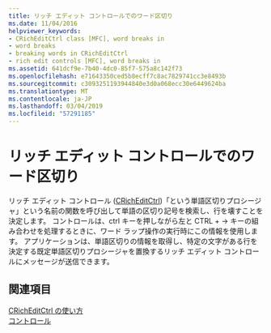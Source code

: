 ```yaml
---
title: リッチ エディット コントロールでのワード区切り
ms.date: 11/04/2016
helpviewer_keywords:
- CRichEditCtrl class [MFC], word breaks in
- word breaks
- breaking words in CRichEditCtrl
- rich edit controls [MFC], word breaks in
ms.assetid: 641dcf9e-7b40-4dc0-85f7-575a8c142f73
ms.openlocfilehash: e71643350ced5b8ecff7c8ac7829741cc3e8493b
ms.sourcegitcommit: c3093251193944840e3d0a068ecc30e6449624ba
ms.translationtype: MT
ms.contentlocale: ja-JP
ms.lasthandoff: 03/04/2019
ms.locfileid: "57291185"
---
```

# <a name="word-breaks-in-rich-edit-controls"></a>リッチ エディット コントロールでのワード区切り

リッチ エディット コントロール ([CRichEditCtrl](../mfc/reference/cricheditctrl-class.md))「という単語区切りプロシージャ」という名前の関数を呼び出して単語の区切り記号を検索し、行を壊すことを決定します。 コントロールは、ctrl キーを押しながら左と CTRL + → キーの組み合わせを処理するときに、ワード ラップ操作の実行時にこの情報を使用します。 アプリケーションは、単語区切りの情報を取得し、特定の文字がある行を決定する既定単語区切りプロシージャを置換するリッチ エディット コントロールにメッセージが送信できます。

## <a name="see-also"></a>関連項目

[CRichEditCtrl の使い方](../mfc/using-cricheditctrl.md)<br/>
[コントロール](../mfc/controls-mfc.md)
